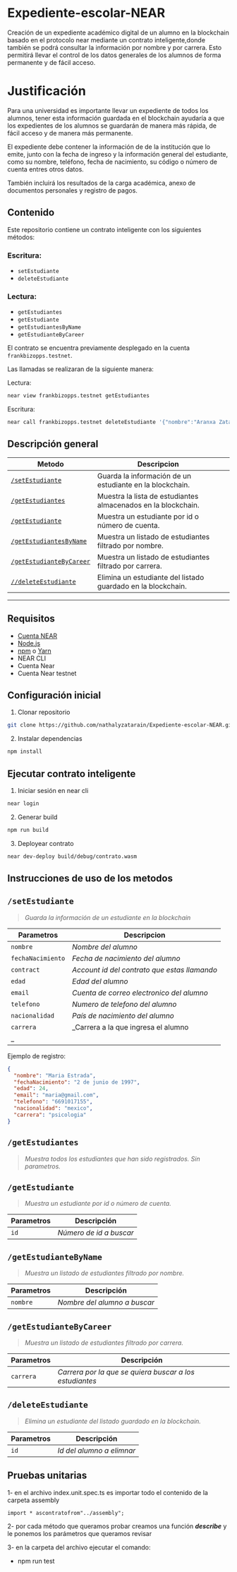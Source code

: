 # Expediente-escolar-NEAR

Creación de un expediente académico digital de un alumno en la blockchain basado en el protocolo near mediante un contrato inteligente,donde también se podrá consultar la información por nombre y por carrera. Esto permitirá llevar el control de los datos generales de los alumnos de forma permanente y de fácil acceso.

# Justificación

Para una universidad es importante llevar un expediente de todos los alumnos, tener esta información guardada en el blockchain ayudaría a que los expedientes de los alumnos se guardarán de manera más rápida, de fácil acceso y de manera más permanente.

El expediente debe contener la información de de la institución que lo emite, junto con la fecha de ingreso y la información general del estudiante, como su nombre, teléfono, fecha de nacimiento, su código o número de cuenta entres otros datos.

También incluirá los resultados de la carga académica, anexo de documentos personales y registro de pagos.

## Contenido

Este repositorio contiene un contrato inteligente con los siguientes métodos:

### Escritura:

* `setEstudiante`
* `deleteEstudiante`

### Lectura:

* `getEstudiantes`
* `getEstudiante`
* `getEstudiantesByName`
* `getEstudianteByCareer`

El contrato se encuentra previamente desplegado en la cuenta `frankbizopps.testnet`.

Las llamadas se realizaran de la siguiente manera:

Lectura:

```sh
near view frankbizopps.testnet getEstudiantes
```

Escritura:

```sh
near call frankbizopps.testnet deleteEstudiante '{"nombre":"Aranxa Zatarain"}'
```

## Descripción general

| Metodo                                            | Descripcion                                                   |  |
| ------------------------------------------------- | ------------------------------------------------------------- | - |
| [`/setEstudiante`](#setEstudiante)                 | Guarda la información de un estudiante en la blockchain.     |  |
| [`/getEstudiantes`](#getEstudiantes)               | Muestra la lista de estudiantes almacenados en la blockchain. |  |
| [`/getEstudiante`](#getEstudiante)                 | Muestra un estudiante por id o número de cuenta.             |  |
| [`/getEstudiantesByName`](#getEstudiantesByName)   | Muestra un listado de estudiantes filtrado por nombre.        |  |
| [`/getEstudianteByCareer`](#getEstudianteByCareer) | Muestra un listado de estudiantes filtrado por carrera.       |  |
| [`//deleteEstudiante`](#deleteEstudiante)          | Elimina un estudiante del listado guardado en la blockchain.  |  |

---

## Requisitos

- [Cuenta NEAR](https://docs.near.org/docs/develop/basics/create-account)
- [Node.js](https://nodejs.org/en/download/package-manager/)
- [npm](https://www.npmjs.com/get-npm) o [Yarn](https://yarnpkg.com/getting-started/install)
- NEAR CLI
- Cuenta Near
- Cuenta Near testnet

## Configuración inicial

1. Clonar repositorio

```bash
git clone https://github.com/nathalyzatarain/Expediente-escolar-NEAR.git
```

2. Instalar dependencias

```bash
npm install
```

## Ejecutar contrato inteligente

1. Iniciar sesión en near cli

```bash
near login
```

2. Generar build

```bash
npm run build
```

3. Deployear contrato

```bash
near dev-deploy build/debug/contrato.wasm
```

## Instrucciones de uso de los metodos

## `/setEstudiante`

> _Guarda la información de un estudiante en la blockchain_

| Parametros                                 | Descripcion                                                                          |
| ------------------------------------- | ------------------------------------------------------------------------------------ |
| `nombre`                        | _Nombre del alumno_ |
| `fechaNacimiento` | _Fecha de nacimiento del alumno_            |
| `contract`                          | _Account id del contrato que estas llamando_                                      |
| `edad`                            | _Edad del alumno_          |
| `email`                            | _Cuenta de correo electronico del alumno_                   |
| `telefono`                            | _Numero de telefono del alumno_                  |
| `nacionalidad`                            | _País de nacimiento del alumno_                  |
| `carrera`                            | _Carrera a la que ingresa el alumno
_                  |

Ejemplo de registro:

```json
{
  "nombre": "Maria Estrada",
  "fechaNacimiento": "2 de junio de 1997",
  "edad": 24,
  "email": "maria@gmail.com",
  "telefono": "6691017155",
  "nacionalidad": "mexico",
  "carrera": "psicologia"
}

```


## `/getEstudiantes`

> _Muestra todos los estudiantes que han sido registrados._
> _Sin parametros._

## `/getEstudiante`

> _Muestra un estudiante por id o número de cuenta._

| Parametros                            | Descripción                                                                                                           |
| -------------------------------- | --------------------------------------------------------------------------------------------------------------------- |
| `id`                     | _Número de id a buscar_              |
         
## `/getEstudianteByName`

> _Muestra un listado de estudiantes filtrado por nombre._

| Parametros                            | Descripción                                                                                                           |
| -------------------------------- | --------------------------------------------------------------------------------------------------------------------- |
| `nombre`                     | _Nombre del alumno a buscar_   

## `/getEstudianteByCareer`

> _Muestra un listado de estudiantes filtrado por carrera._

| Parametros                            | Descripción                                                                                                           |
| -------------------------------- | --------------------------------------------------------------------------------------------------------------------- |
| `carrera`                     | _Carrera por la que se quiera buscar a los estudiantes_

## `/deleteEstudiante`

> _Elimina un estudiante del listado guardado en la blockchain._

| Parametros                            | Descripción                                                                                                           |
| -------------------------------- | --------------------------------------------------------------------------------------------------------------------- |
| `id`                     | _Id del alumno a elimnar_

## Pruebas unitarias

1- en el archivo index.unit.spec.ts es  importar todo el contenido de la carpeta assembly

```
import * ascontratofrom"../assembly";
```

2- por cada método que queramos probar creamos una función ***describe*** y le ponemos los parámetros que queramos revisar

3- en la carpeta del archivo ejecutar el comando:

* npm run test
